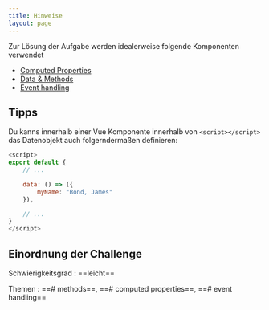 ```yaml
---
title: Hinweise
layout: page
---
```


Zur Lösung der Aufgabe werden idealerweise folgende Komponenten verwendet

-   [Computed Properties](https://vuejs.org/v2/guide/computed.html#Computed-Properties)
-   [Data & Methods](https://vuejs.org/v2/guide/instance.html#Data-and-Methods)
-   [Event handling](https://vuejs.org/v2/guide/events.html#Listening-to-Events)

## Tipps

Du kanns innerhalb einer Vue Komponente innerhalb von `<script></script>` das Datenobjekt auch folgerndermaßen definieren:

```js
<script>
export default {
	// ...

	data: () => ({
		myName: "Bond, James"
	}),

	// ...
}
</script>
```

## Einordnung der Challenge

Schwierigkeitsgrad
: ==leicht==

Themen
: ==# methods==, ==# computed properties==, ==# event handling==
